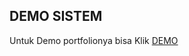 ## DEMO SISTEM
Untuk Demo portfolionya bisa Klik <a
                href="https://portfolio-rahmat.netlify.app/"
                target="_blank"
              > DEMO </a>
  
